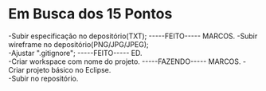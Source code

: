 # Em Busca dos 15 Pontos

-Subir especificação no depositório(TXT);                  -----FEITO----- MARCOS.
-Subir wireframe no depositório(PNG/JPG/JPEG);  
-Ajustar ".gitignore";                  -----FEITO----- ED.  
-Criar workspace com nome do projeto.                  -----FAZENDO----- MARCOS.
-Criar projeto básico no Eclipse.  
-Subir no repositório.  
